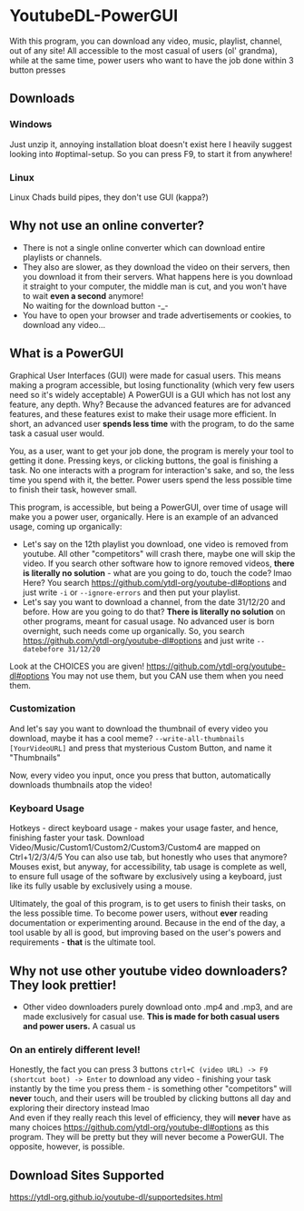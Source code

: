 # YoutubeDL-PowerGUI
With this program, you can download any video, music, playlist, channel, out of any site!
All accessible to the most casual of users (ol' grandma), while at the same time, power users who want to have the job done within 3 button presses

## Downloads
  ### Windows
  Just unzip it, annoying installation bloat doesn't exist here
	I heavily suggest looking into #optimal-setup.
	So you can press F9, to start it from anywhere!
  
  ### Linux
  Linux Chads build pipes, they don't use GUI (kappa?)
  
## Why not use an online converter?
  - There is not a single online converter which can download entire playlists or channels.
  - They also are slower, as they download the video on their servers, then you download it from their servers. What happens here is you download it straight to your computer, the middle man is cut, and you won't have to wait **even a second** anymore!  
  No waiting for the download button -_-
  - You have to open your browser and trade advertisements or cookies, to download any video...
  
## What is a PowerGUI
Graphical User Interfaces (GUI) were made for casual users. This means making a program accessible, but losing functionality (which very few users need so it's widely acceptable)
A PowerGUI is a GUI which has not lost any feature, any depth. Why? Because the advanced features are for advanced features, and these features exist to make their usage more efficient. In short, an advanced user **spends less time** with the program, to do the same task a casual user would.

You, as a user, want to get your job done, the program is merely your tool to getting it done. Pressing keys, or clicking buttons, the goal is finishing a task. No one interacts with a program for interaction's sake, and so, the less time you spend with it, the better. Power users spend the less possible time to finish their task, however small.

This program, is accessible, but being a PowerGUI, over time of usage will make you a power user, organically.
Here is an example of an advanced usage, coming up organically:
- Let's say on the 12th playlist you download, one video is removed from youtube. All other "competitors" will crash there, maybe one will skip the video.
If you search other software how to ignore removed videos, **there is literally no solution** - what are you going to do, touch the code? lmao
Here? You search https://github.com/ytdl-org/youtube-dl#options and just write
`-i` or `--ignore-errors` and then put your playlist.
- Let's say you want to download a channel, from the date 31/12/20 and before. How are you going to do that? **There is literally no solution** on other programs, meant for casual usage. No advanced user is born overnight, such needs come up organically. So, you search https://github.com/ytdl-org/youtube-dl#options and just write  `--datebefore 31/12/20`

Look at the CHOICES you are given! https://github.com/ytdl-org/youtube-dl#options
You may not use them, but you CAN use them when you need them.

### Customization
And let's say you want to download the thumbnail of every video you download, maybe it has a cool meme?
`--write-all-thumbnails [YourVideoURL]` and press that mysterious Custom Button, and name it "Thumbnails"

Now, every video you input, once you press that button, automatically downloads thumbnails atop the video!
  
### Keyboard Usage
Hotkeys - direct keyboard usage - makes your usage faster, and hence, finishing faster your task.
Download Video/Music/Custom1/Custom2/Custom3/Custom4 are mapped on Ctrl+1/2/3/4/5
You can also use tab, but honestly who uses that anymore? Mouses exist, but anyway, for accessibility, tab usage is complete as well, to ensure full usage of the software by exclusively using a keyboard, just like its fully usable by exclusively using a mouse.

Ultimately, the goal of this program, is to get users to finish their tasks, on the less possible time. To become power users, without **ever** reading documentation or experimenting around. Because in the end of the day, a tool usable by all is good, but improving based on the user's powers and requirements - **that** is the ultimate tool.
  
## Why not use other youtube video downloaders? They look prettier!
  - Other video downloaders purely download onto .mp4 and .mp3, and are made exclusively for casual use. **This is made for both casual users and power users.**
  A casual us
  
### On an entirely different level!
Honestly, the fact you can press 3 buttons
`ctrl+C (video URL) -> F9 (shortcut boot) -> Enter`
to download any video - finishing your task instantly by the time you press them - is something other "competitors" will **never** touch, and their users will be troubled by clicking buttons all day and exploring their directory instead lmao  
And even if they really reach this level of efficiency, they will **never** have as many choices https://github.com/ytdl-org/youtube-dl#options as this program.     They will be pretty but they will never become a PowerGUI. The opposite, however, is possible.
  
## Download Sites Supported
https://ytdl-org.github.io/youtube-dl/supportedsites.html
